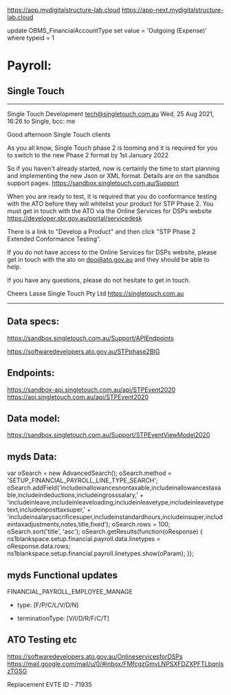 https://app.mydigitalstructure-lab.cloud
https://app-next.mydigitalstructure-lab.cloud

update OBMS_FinancialAccountType set value = 'Outgoing (Expense)' where typeid = 1


# Payroll:

## Single Touch

---

Single Touch Development <tech@singletouch.com.au>
Wed, 25 Aug 2021, 16:26
to Single, bcc: me

Good afternoon Single Touch clients

As you all know, Single Touch phase 2 is looming and it is required for you to switch to the new Phase 2 format by 1st January 2022

So if you haven't already started, now is certainly the time to start planning and implementing the new Json or XML format.
Details are on the sandbox support pages.
https://sandbox.singletouch.com.au/Support

When you are ready to test, it is required that you do conformance testing with the ATO before they will whitelist your product for STP Phase 2.
You must get in touch with the ATO via the Online Services for DSPs website
https://developer.sbr.gov.au/portal/servicedesk

There is a link to "Develop a Product" and then click "STP Phase 2 Extended Conformance Testing".

If you do not have access to the Online Services for DSPs website, please get in touch with the ato on dpo@ato.gov.au and they should be able to help. 

If you have any questions, please do not hesitate to get in touch.


Cheers
Lasse
Single Touch Pty Ltd
https://singletouch.com.au

---

## Data specs:

https://sandbox.singletouch.com.au/Support/APIEndpoints

https://softwaredevelopers.ato.gov.au/STPphase2BIG

## Endpoints:

https://sandbox-api.singletouch.com.au/api/STPEvent2020
https://api.singletouch.com.au/api/STPEvent2020

## Data model:

https://sandbox.singletouch.com.au/Support/STPEventViewModel2020

## myds Data:

var oSearch = new AdvancedSearch();
oSearch.method = 'SETUP_FINANCIAL_PAYROLL_LINE_TYPE_SEARCH';		
oSearch.addField('includeinallowancesnontaxable,includeinallowancestaxable,includeindeductions,includeingrosssalary,' +
                    'includeinleave,includeinleaveloading,includeinleavetype,includeinleavetypetext,includeinposttaxsuper,' +
                    'includeinsalarysacrificesuper,includeinstandardhours,includeinsuper,includeintaxadjustments,notes,title,fixed');
oSearch.rows = 100;
oSearch.sort('title', 'asc');
oSearch.getResults(function(oResponse)
{
    ns1blankspace.setup.financial.payroll.data.linetypes = oResponse.data.rows;
    ns1blankspace.setup.financial.payroll.linetypes.show(oParam);
});

## myds Functional updates

FINANCIAL_PAYROLL_EMPLOYEE_MANAGE

- type:
[F/P/C/L/V/D/N]

- terminationType:
[V/I/D/R/F/C/T]


## ATO Testing etc
https://softwaredevelopers.ato.gov.au/OnlineservicesforDSPs
https://mail.google.com/mail/u/0/#inbox/FMfcgzGmvLNPSXFDZXPFTLbqnlszTGSG

Replacement EVTE ID - 71935 










